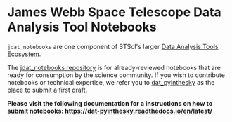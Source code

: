 # James Webb Space Telescope Data Analysis Tool Notebooks

   ``jdat_notebooks`` are one component of STScI's larger [Data Analysis Tools Ecosystem](https://jwst-docs.stsci.edu/jwst-post-pipeline-data-analysis).

   The [jdat_notebooks repository](https://github.com/spacetelescope/jdat_notebooks) is for already-reviewed notebooks that are ready for consumption by the science community.  If you wish to contribute notebooks or technical expertise, we refer you to [dat_pyinthesky](https://github.com/spacetelescope/dat_pyinthesky/tree/master/jdat_notebooks) as the place to submit a first draft. 
   
   **Please visit the following documentation for a instructions on how to submit notebooks: https://dat-pyinthesky.readthedocs.io/en/latest/**


